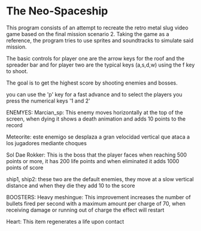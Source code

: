 # The Neo-Spaceship

This program consists of an attempt to recreate the retro metal slug video game based on the final mission scenario 2.
Taking the game as a reference, the program tries to use sprites and soundtracks to simulate said mission.

The basic controls for player one are the arrow keys for the roof and the spreader bar and for player two are the typical keys (a,s,d,w) using the f key to shoot.

The goal is to get the highest score by shooting enemies and bosses.

you can use the 'p' key for a fast advance and to select the players you press the numerical keys '1 and 2'

ENEMYES:
Marcian_sp: This enemy moves horizontally at the top of the screen, when dying it shows a death animation and adds 10 points to the record

Meteorite: este enemigo se desplaza a gran velocidad vertical que ataca a los jugadores mediante choques

Sol Dae Rokker: This is the boss that the player faces when reaching 500 points or more, it has 200 life points and when eliminated it adds 1000 points of score

ship1, ship2: these two are the default enemies, they move at a slow vertical distance and when they die they add 10 to the score

BOOSTERS:
Heavy meshingue: This improvement increases the number of bullets fired per second with a maximum amount per charge of 70, when receiving damage or running out of charge the effect will restart

Heart: This item regenerates a life upon contact
